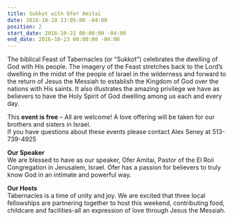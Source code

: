 ```yaml
---
title: Sukkot with Ofer Amitai
date: 2016-10-10 23:05:00 -04:00
position: 2
start_date: 2016-10-21 00:00:00 -04:00
end_date: 2016-10-23 00:00:00 -04:00
---
```


The biblical Feast of Tabernacles (or “Sukkot”) celebrates the dwelling of God with His people. The imagery of the Feast stretches back to the Lord’s dwelling in the midst of the people of Israel in the wilderness and forward to the return of Jesus the Messiah to establish the Kingdom of God over the nations with His saints. It also illustrates the amazing privilege we have as believers to have the Holy Spirit of God dwelling among us each and every day.

This **event is free** – All are welcome! A love offering will be taken for our brothers and sisters in Israel.\
If you have questions about these events please contact Alex Seney at 513-739-4925

**Our Speaker**\
We are blessed to have as our speaker, Ofer Amitai, Pastor of the El Roii Congregation in Jerusalem, Israel. Ofer has a passion for believers to truly know God in an intimate and powerful way.

**Our Hosts**\
Tabernacles is a time of unity and joy. We are excited that three local fellowships are partnering together to host this weekend, contributing food, childcare and facilities-all an expression of love through Jesus the Messiah.